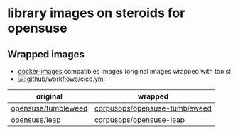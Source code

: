 # library images on steroids for opensuse
## Wrapped images
- [docker-images](https://github.com/corpusops/docker-images) compatibles images (original images wrapped with tools)
- [![.github/workflows/cicd.yml](https://github.com/corpusops/docker-opensuse/workflows/.github/workflows/cicd.yml/badge.svg?branch=main)](https://github.com/corpusops/docker-opensuse/actions?query=workflow%3A.github%2Fworkflows%2Fcicd.yml+branch%3Amain)

| original   | wrapped  |
|------------|-----------|
| [opensuse/tumbleweed](https://hub.docker.com/r/opensuse/tumbleweed)     | [corpusops/opensuse-tumbleweed](https://hub.docker.com/r/corpusops/opensuse-tumbleweed)                   |
| [opensuse/leap](https://hub.docker.com/r/opensuse/leap)                 | [corpusops/opensuse-leap](https://hub.docker.com/r/corpusops/opensuse-leap)                   |
